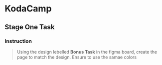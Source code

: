 # KodaCamp

## Stage One Task

### Instruction
>Using the design lebelled **Bonus Task**  in the figma board, create the page to match the design. Ensure to use the samae colors
